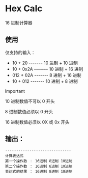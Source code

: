 # Hex Calc
16 进制计算器

## 使用
仅支持的输入：
- 10 +   20 ------- 10 进制 + 10 进制
- 10 + 0x2A ------- 10 进制 + 16 进制
- 012 + 02A ------- 8  进制 + 16 进制
- 10 +  012 ------- 10 进制 + 8 进制

> [!IMPORTANT]
> 10 进制数值不可以 0 开头
> 
> 8  进制数值必须以 0 开头
> 
> 16 进制数值必须以 0X 或 0x 开头

## 输出：
```shell
------------------------------
计算表达式
第一个操作数 ： 16进制 8进制 10进制
第二个操作数 ： 16进制 8进制 10进制
表达式的结果 ： 16进制 8进制 10进制
```
